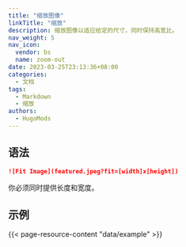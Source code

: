 ```yaml
---
title: "缩放图像"
linkTitle: "缩放"
description: 缩放图像以适应给定的尺寸，同时保持高宽比。
nav_weight: 5
nav_icon:
  vendor: bs
  name: zoom-out
date: 2023-03-25T23:13:36+08:00
categories:
  - 文档
tags:
  - Markdown
  - 缩放
authors:
  - HugoMods
---
```


## 语法

```markdown
![Fit Image](featured.jpeg?fit=[width]x[height])
```

你必须同时提供长度和宽度。

## 示例

{{< page-resource-content "data/example" >}}
